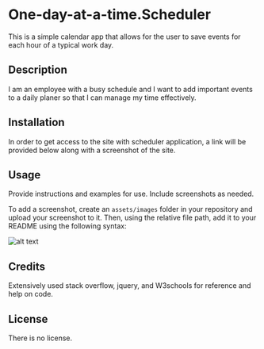# One-day-at-a-time.Scheduler

This is a simple calendar app that allows for the user to save events for each hour of a typical work day.

## Description
I am an employee with a busy schedule and I want to add important events to a daily planer so that I can manage my time effectively.

## Installation

In order to get access to the site with scheduler application, a link will be provided below along with a screenshot of the site.

## Usage

Provide instructions and examples for use. Include screenshots as needed.

To add a screenshot, create an `assets/images` folder in your repository and upload your screenshot to it. Then, using the relative file path, add it to your README using the following syntax:

![alt text](assets/images/screenshot.png)

## Credits
Extensively used stack overflow, jquery, and W3schools for reference and help on code.
## License

There is no license.

